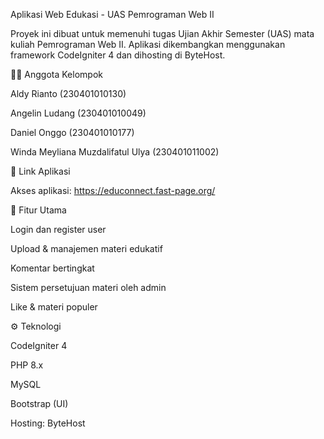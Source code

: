 Aplikasi Web Edukasi - UAS Pemrograman Web II

Proyek ini dibuat untuk memenuhi tugas Ujian Akhir Semester (UAS) mata kuliah Pemrograman Web II. Aplikasi dikembangkan menggunakan framework CodeIgniter 4 dan dihosting di ByteHost.

👨‍💻 Anggota Kelompok

Aldy Rianto (230401010130)

Angelin Ludang (230401010049)

Daniel Onggo (230401010177)

Winda Meyliana Muzdalifatul Ulya (230401011002)


🔗 Link Aplikasi

Akses aplikasi: https://educonnect.fast-page.org/

📁 Fitur Utama

Login dan register user

Upload & manajemen materi edukatif

Komentar bertingkat

Sistem persetujuan materi oleh admin

Like & materi populer


⚙️ Teknologi

CodeIgniter 4

PHP 8.x

MySQL

Bootstrap (UI)

Hosting: ByteHost
